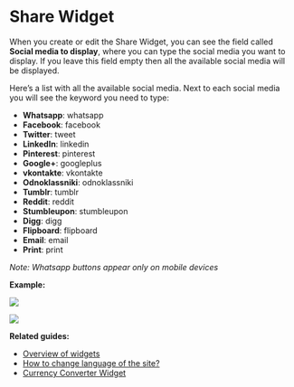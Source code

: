 # Share Widget

When you create or edit the Share Widget, you can see the field called  **Social media to display**, where you can type the social media you want to display. If you leave this field empty then all the available social media will be displayed.

Here’s a list with all the available social media. Next to each social media you will see the keyword you need to type:

-   **Whatsapp**: whatsapp
-   **Facebook**: facebook
-   **Twitter**: tweet
-   **LinkedIn**: linkedin
-   **Pinterest**: pinterest
-   **Google+**: googleplus
-   **vkontakte**: vkontakte
-   **Odnoklassniki**: odnoklassniki
-   **Tumblr**: tumblr
-   **Reddit**: reddit
-   **Stumbleupon**: stumbleupon
-   **Digg**: digg
-   **Flipboard**: flipboard
-   **Email**: email
-   **Print**: print

*Note: *W*hatsapp buttons appear only on mobile devices*

**Example:**

![](https://raw.githubusercontent.com/yclas/guides/master/images/share-widget.png)


![](https://raw.githubusercontent.com/yclas/guides/master/images/share-widget-front.png)

  
**Related guides:**

- [Overview of widgets](Widgets-overview-of-widgets.md)
- [How to change language of the site?](Translation-change-language-of-the-site.md)
- [Currency Converter Widget](Widgets-how-to-set-the-currency-format.md)

